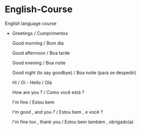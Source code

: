 # English-Course
English language course

* Greetings / Cumprimentos
  
  Good morning / Bom dia  
  
  Good afternoon / Boa tarde 
 
  Good evening / Boa noite 
  
  Good night (to say goodbye) / Boa noite (para se despedir)
  
  Hi / Oi   -  Hello / Olá 
  
  How are you ? / Como você está ?
  
  I'm fine / Estou bem 
  
  I'm good , and you ? / Estou bem , e você ?
  
  I'm fine too , thank you / Estou bem também , obrigado(a) 
